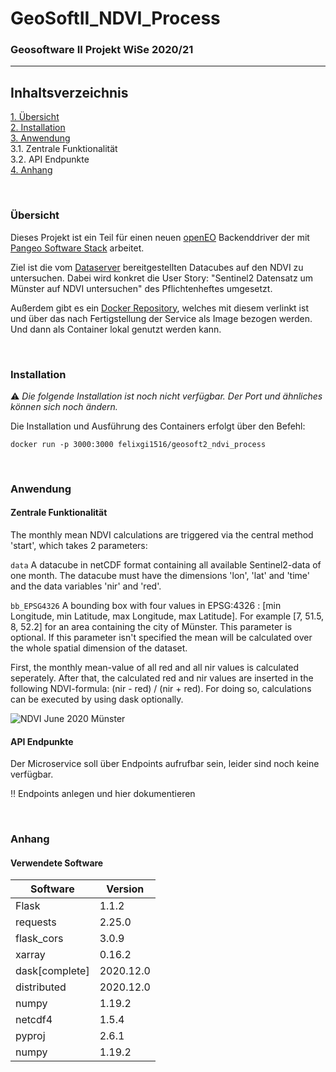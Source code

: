 # GeoSoftII_NDVI_Process
### Geosoftware II Projekt WiSe 2020/21
---

## Inhaltsverzeichnis
[1. Übersicht](#overview) \
[2. Installation](#install) \
[3. Anwendung](#use) \
  3.1. Zentrale Funktionalität \
  3.2. API Endpunkte \
[4. Anhang](#annex)

\
<a name="overview"><h3>Übersicht</h3></a>
Dieses Projekt ist ein Teil für einen neuen [openEO](https://openeo.org/) Backenddriver der mit [Pangeo Software Stack](https://pangeo.io/) arbeitet.

Ziel ist die vom [Dataserver](https://github.com/GeoSoftII2020-21/GeoSoftII_DataServer) bereitgestellten Datacubes auf den NDVI zu untersuchen.
Dabei wird konkret die User Story: "Sentinel2 Datensatz um Münster auf NDVI untersuchen" des Pflichtenheftes umgesetzt.

Außerdem gibt es ein [Docker Repository](https://hub.docker.com/repository/docker/felixgi1516/geosoft2_ndvi_process), welches mit diesem verlinkt ist und über das nach Fertigstellung der Service als Image bezogen werden. Und dann als Container lokal genutzt werden kann.

\
<a name="install"><h3>Installation</h3></a>
:warning: _Die folgende Installation ist noch nicht verfügbar. Der Port und ähnliches können sich noch ändern._ 

Die Installation und Ausführung des Containers erfolgt über den Befehl:
```
docker run -p 3000:3000 felixgi1516/geosoft2_ndvi_process
````

\
<a name="use"><h3>Anwendung</h3></a>


#### Zentrale Funktionalität

The monthly mean NDVI calculations are triggered via the central method 'start', which takes 2 parameters:

`data` A datacube in netCDF format containing all available Sentinel2-data of one month. The datacube must have the dimensions 'lon', 'lat' and 'time' and the data variables 'nir' and 'red'.

`bb_EPSG4326` A bounding box with four values in EPSG:4326 : [min Longitude, min Latitude, max Longitude, max Latitude]. For example [7, 51.5, 8, 52.2] for an area containing the city of Münster. This parameter is optional. If this parameter isn't specified the mean will be calculated over the whole spatial dimension of the dataset.

First, the monthly mean-value of all red and all nir values is calculated seperately. After that, the calculated red and nir values are inserted in the following NDVI-formula: (nir - red) / (nir + red). For doing so, calculations can be executed by using dask optionally. 


![NDVI June 2020 Münster](https://github.com/GeoSoftII2020-21/GeoSoftII_NDVI_Process/blob/master/images/NDVI_June_%202020.svg)

#### API Endpunkte
Der Microservice soll über Endpoints aufrufbar sein, leider sind noch keine verfügbar.

:bangbang: Endpoints anlegen und hier dokumentieren

\
<a name="annex"><h3>Anhang</h3></a>


#### Verwendete Software
Software | Version
------ | ------
Flask | 1.1.2
requests | 2.25.0
flask_cors | 3.0.9
xarray | 0.16.2
dask[complete] | 2020.12.0
distributed | 2020.12.0
numpy | 1.19.2
netcdf4 | 1.5.4
pyproj | 2.6.1
numpy | 1.19.2
